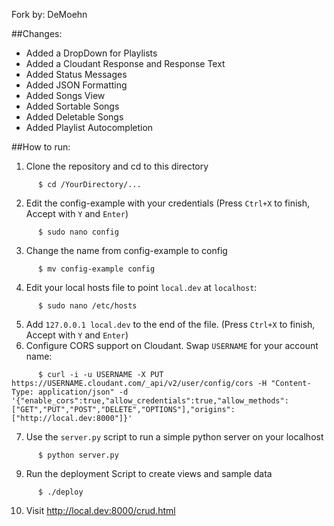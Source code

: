 Fork by: DeMoehn

##Changes:
- Added a DropDown for Playlists
- Added a Cloudant Response and Response Text
- Added Status Messages
- Added JSON Formatting
- Added Songs View
- Added Sortable Songs
- Added Deletable Songs
- Added Playlist Autocompletion

##How to run:

1. Clone the repository and cd to this directory
```
      $ cd /YourDirectory/...
```
2. Edit the config-example with your credentials (Press `Ctrl+X` to finish, Accept with `Y` and `Enter`)
```
      $ sudo nano config
```
3. Change the name from config-example to config
```
      $ mv config-example config
```
4. Edit your local hosts file to point `local.dev` at `localhost`:
```
      $ sudo nano /etc/hosts
```
5. Add `127.0.0.1 local.dev` to the end of the file. (Press `Ctrl+X` to finish, Accept with `Y` and `Enter`)
6. Configure CORS support on Cloudant.  Swap `USERNAME` for your account name:
```
      $ curl -i -u USERNAME -X PUT https://USERNAME.cloudant.com/_api/v2/user/config/cors -H "Content-Type: application/json" -d '{"enable_cors":true,"allow_credentials":true,"allow_methods":["GET","PUT","POST","DELETE","OPTIONS"],"origins":["http://local.dev:8000"]}'
```
7. Use the `server.py` script to run a simple python server on your localhost
```
      $ python server.py
```
9. Run the deployment Script to create views and sample data
```
      $ ./deploy
```
10. Visit http://local.dev:8000/crud.html
